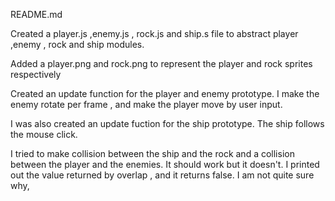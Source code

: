 README.md

Created a player.js ,enemy.js , rock.js and ship.s file to abstract player ,enemy , rock and ship modules.

Added a player.png and rock.png to represent the player and rock sprites respectively

Created an update function for the player and enemy prototype. I make the enemy rotate per frame , and make the player move by user input.

I was also created an update fuction for the ship prototype. The ship follows the mouse click.

I tried to make collision between the ship and the rock and a collision between the player and the enemies.
It should work but it doesn't. I printed out the value returned by overlap , and it returns false. I am not quite sure why,

